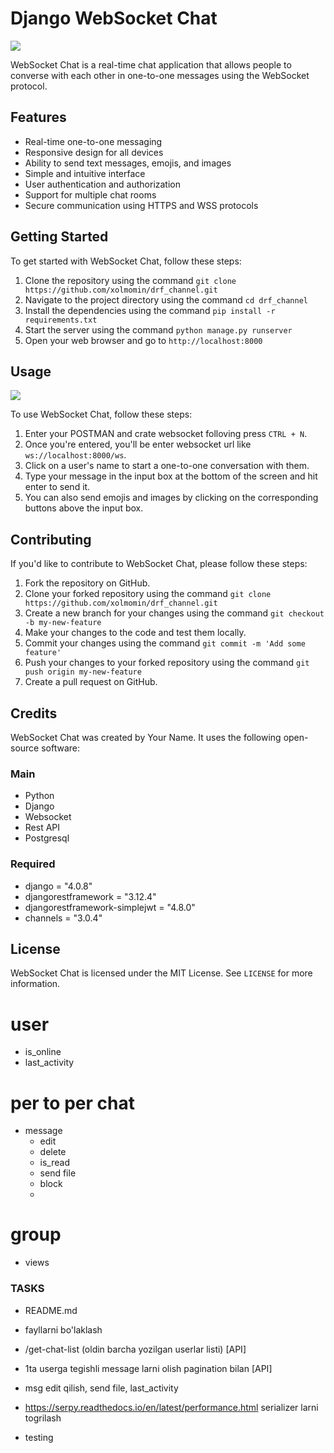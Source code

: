 # Django WebSocket Chat

<img src="https://assets.stanko.io/blog/production/store/a6bad9b68057b2ed9716dd35ced216fa.gif">

WebSocket Chat is a real-time chat application that allows people to converse with each other in one-to-one messages
using the WebSocket protocol.

## Features

- Real-time one-to-one messaging
- Responsive design for all devices
- Ability to send text messages, emojis, and images
- Simple and intuitive interface
- User authentication and authorization
- Support for multiple chat rooms
- Secure communication using HTTPS and WSS protocols

## Getting Started

To get started with WebSocket Chat, follow these steps:

1. Clone the repository using the command `git clone https://github.com/xolmomin/drf_channel.git`
2. Navigate to the project directory using the command `cd drf_channel`
3. Install the dependencies using the command `pip install -r requirements.txt`
4. Start the server using the command `python manage.py runserver`
5. Open your web browser and go to `http://localhost:8000`

## Usage

<img src="https://blog.postman.com/wp-content/uploads/2021/05/websocket-connect-1.gif">

To use WebSocket Chat, follow these steps:

1. Enter your POSTMAN and crate websocket folloving press `CTRL + N`.
2. Once you're entered, you'll be enter websocket url like `ws://localhost:8000/ws`.
3. Click on a user's name to start a one-to-one conversation with them.
4. Type your message in the input box at the bottom of the screen and hit enter to send it.
5. You can also send emojis and images by clicking on the corresponding buttons above the input box.

## Contributing

If you'd like to contribute to WebSocket Chat, please follow these steps:

1. Fork the repository on GitHub.
2. Clone your forked repository using the command `git clone https://github.com/xolmomin/drf_channel.git`
3. Create a new branch for your changes using the command `git checkout -b my-new-feature`
4. Make your changes to the code and test them locally.
5. Commit your changes using the command `git commit -m 'Add some feature'`
6. Push your changes to your forked repository using the command `git push origin my-new-feature`
7. Create a pull request on GitHub.

## Credits

WebSocket Chat was created by Your Name. It uses the following open-source software:

### Main

- Python
- Django
- Websocket
- Rest API
- Postgresql

### Required

- django = "4.0.8"
- djangorestframework = "3.12.4"
- djangorestframework-simplejwt = "4.8.0"
- channels = "3.0.4"

## License

WebSocket Chat is licensed under the MIT License. See `LICENSE` for more information.

# user

- is_online
- last_activity

# per to per chat

- message
    - edit
    - delete
    - is_read
    - send file
    - block
    -

# group

- views

### TASKS

- README.md
- fayllarni bo'laklash
- /get-chat-list (oldin barcha yozilgan userlar listi) [API]
- 1ta userga tegishli message larni olish pagination bilan [API]
- msg edit qilish, send file, last_activity

- https://serpy.readthedocs.io/en/latest/performance.html serializer larni togrilash
- testing

